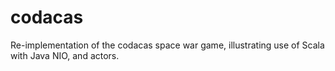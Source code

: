 codacas
=======

Re-implementation of the codacas space war game, illustrating use of Scala with Java NIO, and actors.